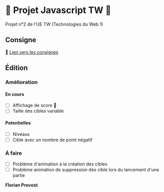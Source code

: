 # :shit: Projet Javascript TW :shit:

Projet n°2 de l'UE TW (Technologies du Web 1)

## Consigne

:link: [Lien vers les consignes](http://www.fil.univ-lille1.fr/~routier/enseignement/licence/tw1/tdtp/mini-projet/js-2018/mini-projet-javascript.html)

## Édition

### Amélioration

#### En cours

- [ ] Affichage de score :100:
- [ ] Taille des cibles variable

#### Potentielles

- [ ] Niveaux
- [ ] Cible avec un nombre de point négatif

### À faire

- [ ] Problème d'animation à la création des cibles
- [ ] Problème animation de suppression des cible lors du lancement d'une partie

**Florian Provost**
